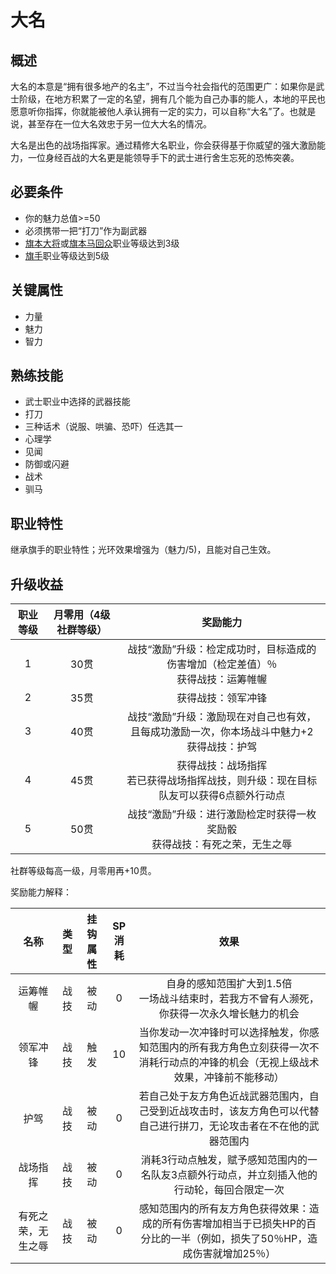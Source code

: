 # 大名

## 概述

大名的本意是“拥有很多地产的名主”，不过当今社会指代的范围更广：如果你是武士阶级，在地方积累了一定的名望，拥有几个能为自己办事的能人，本地的平民也愿意听你指挥，你就能被他人承认拥有一定的实力，可以自称“大名”了。也就是说，甚至存在一位大名效忠于另一位大大名的情况。

大名是出色的战场指挥家。通过精修大名职业，你会获得基于你威望的强大激励能力，一位身经百战的大名更是能领导手下的武士进行舍生忘死的恐怖突袭。

## 必要条件

* 你的魅力总值>=50
* 必须携带一把“打刀”作为副武器
* <a href="../hatamoto_taishou" target="_blank">旗本大将</a>或<a href="../hatamoto_umamawarishu" target="_blank">旗本马回众</a>职业等级达到3级
* <a href="../../../basicJob/Standard-bearer" target="_blank">旗手</a>职业等级达到5级

## 关键属性

* 力量
* 魅力
* 智力

## 熟练技能

* 武士职业中选择的武器技能
* 打刀
* 三种话术（说服、哄骗、恐吓）任选其一
* 心理学
* 见闻
* 防御或闪避
* 战术
* 驯马
  
## 职业特性

继承旗手的职业特性；光环效果增强为（魅力/5)，且能对自己生效。

## 升级收益

职业等级|月零用（4级社群等级）|奖励能力
:--:|:--:|:--:
1|30贯|战技“激励”升级：检定成功时，目标造成的伤害增加（检定差值）％<br>获得战技：运筹帷幄
2|35贯|获得战技：领军冲锋
3|40贯|战技“激励”升级：激励现在对自己也有效，且每成功激励一次，你本场战斗中魅力+2<br>获得战技：护驾
4|45贯|获得战技：战场指挥<br>若已获得战场指挥战技，则升级：现在目标队友可以获得6点额外行动点
5|50贯|战技“激励”升级：进行激励检定时获得一枚奖励骰<br>获得战技：有死之荣，无生之辱

社群等级每高一级，月零用再+10贯。

奖励能力解释：

名称|类型|挂钩属性|SP消耗|效果
:--:|:--:|:--:|:--:|:--:
运筹帷幄|战技|被动|0|自身的感知范围扩大到1.5倍<br>一场战斗结束时，若我方不曾有人濒死，你获得一次永久增长魅力的机会
领军冲锋|战技|触发|10|当你发动一次冲锋时可以选择触发，你感知范围内的所有我方角色立刻获得一次不消耗行动点的冲锋的机会（无视上级战术效果，冲锋前不能移动）
护驾|战技|被动|0|若自己处于友方角色近战武器范围内，自己受到近战攻击时，该友方角色可以代替自己进行拼刀，无论攻击者在不在他的武器范围内
战场指挥|战技|被动|0|消耗3行动点触发，赋予感知范围内的一名队友3点额外行动点，并立刻插入他的行动轮，每回合限定一次
有死之荣，无生之辱|战技|被动|0|感知范围内的所有友方角色获得效果：造成的所有伤害增加相当于已损失HP的百分比的一半（例如，损失了50％HP，造成伤害就增加25％）
